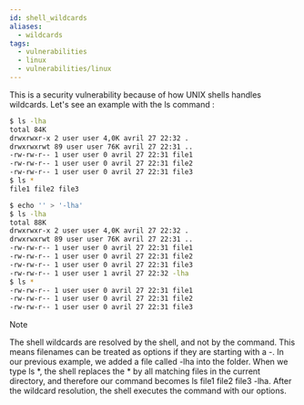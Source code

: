 ```yaml
---
id: shell_wildcards
aliases:
  - wildcards
tags:
  - vulnerabilities
  - linux
  - vulnerabilities/linux
---
```


This is a security vulnerability because of how UNIX shells handles wildcards. Let's see an example with the ls command :
```bash
$ ls -lha
total 84K
drwxrwxr-x 2 user user 4,0K avril 27 22:32 .
drwxrwxrwt 89 user user 76K avril 27 22:31 ..
-rw-rw-r-- 1 user user 0 avril 27 22:31 file1
-rw-rw-r-- 1 user user 0 avril 27 22:31 file2
-rw-rw-r-- 1 user user 0 avril 27 22:31 file3
$ ls *
file1 file2 file3

$ echo '' > '-lha'
$ ls -lha 
total 88K
drwxrwxr-x 2 user user 4,0K avril 27 22:32 .
drwxrwxrwt 89 user user 76K avril 27 22:31 ..
-rw-rw-r-- 1 user user 0 avril 27 22:31 file1
-rw-rw-r-- 1 user user 0 avril 27 22:31 file2
-rw-rw-r-- 1 user user 0 avril 27 22:31 file3
-rw-rw-r-- 1 user user 1 avril 27 22:32 -lha
$ ls *
-rw-rw-r-- 1 user user 0 avril 27 22:31 file1
-rw-rw-r-- 1 user user 0 avril 27 22:31 file2
-rw-rw-r-- 1 user user 0 avril 27 22:31 file3
```
> [!NOTE]
> The shell wildcards are resolved by the shell, and not by the command. This means filenames can be treated as options if they are starting with a -. In our previous example, we added a file called -lha into the folder. When we type ls *, the shell replaces the * by all matching files in the current directory, and therefore our command becomes ls file1 file2 file3 -lha. After the wildcard resolution, the shell executes the command with our options.
